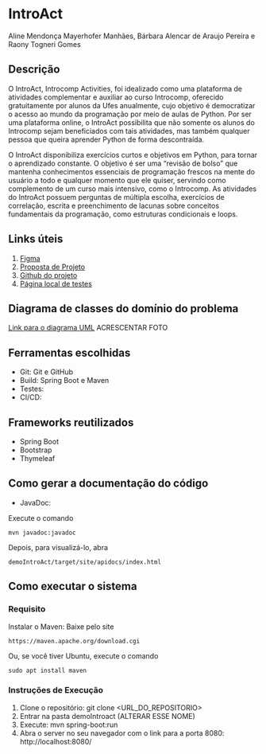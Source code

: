 # IntroAct
Aline Mendonça Mayerhofer Manhães, Bárbara Alencar de Araujo Pereira e Raony Togneri Gomes

## Descrição
O IntroAct, Introcomp Activities, foi idealizado como uma plataforma de atividades complementar e auxiliar ao curso Introcomp, oferecido gratuitamente por alunos da Ufes anualmente, cujo objetivo é democratizar o acesso ao mundo da programação por meio de aulas de Python. Por ser uma plataforma online, o IntroAct possibilita que não somente os alunos do Introcomp sejam beneficiados com tais atividades, mas também qualquer pessoa que queira aprender Python de forma descontraída. 

O IntroAct disponibiliza exercícios curtos e objetivos em Python, para tornar o aprendizado constante. O objetivo é ser uma “revisão de bolso” que mantenha conhecimentos essenciais de programação frescos na mente do usuário a todo e qualquer momento que ele quiser, servindo como complemento de um curso mais intensivo, como o Introcomp. As atividades do IntroAct possuem perguntas de múltipla escolha, exercícios de correlação, escrita e preenchimento de lacunas sobre conceitos fundamentais da programação, como estruturas condicionais e loops.

## Links úteis
1. [Figma](https://www.figma.com/design/9x6Vid5HhN2tHv1BTIix64/IntroAct?node-id=0-1&p=f)
2. [Proposta de Projeto](https://docs.google.com/document/d/1AbIpTwdoQhO9LcvEFK6X2nOIlPTqKL4j0UVvDhPbMDU/edit?tab=t.0)
3. [Github do projeto](https://github.com/barbara-aper/IntroAct)
4. [Página local de testes](http://localhost:8080/)

## Diagrama de classes do domínio do problema
[Link para o diagrama UML](https://lucid.app/lucidchart/e15a0e4a-b9d1-4d91-9ed9-484bec151f37/edit?viewport_loc=6%2C-346%2C2543%2C1395%2CHWEp-vi-RSFO&invitationId=inv_0ec62674-0150-4273-a4f9-12168637931c)
ACRESCENTAR FOTO

## Ferramentas escolhidas
- Git: Git e GitHub
- Build: Spring Boot e Maven
- Testes: 
- CI/CD:

## Frameworks reutilizados
- Spring Boot
- Bootstrap
- Thymeleaf

## Como gerar a documentação do código
- JavaDoc:

Execute o comando
```
mvn javadoc:javadoc
```
Depois, para visualizá-lo, abra
```
demoIntroAct/target/site/apidocs/index.html
```

## Como executar o sistema
### Requisito
Instalar o Maven:
Baixe pelo site
```
https://maven.apache.org/download.cgi
```
Ou, se você tiver Ubuntu, execute o comando
```
sudo apt install maven
```
### Instruções de Execução
1. Clone o repositório:
git clone <URL_DO_REPOSITORIO>
2. Entrar na pasta demoIntroact (ALTERAR ESSE NOME)
3. Execute:
mvn spring-boot:run 
4. Abra o server no seu navegador com o link para a porta 8080:
http://localhost:8080/

